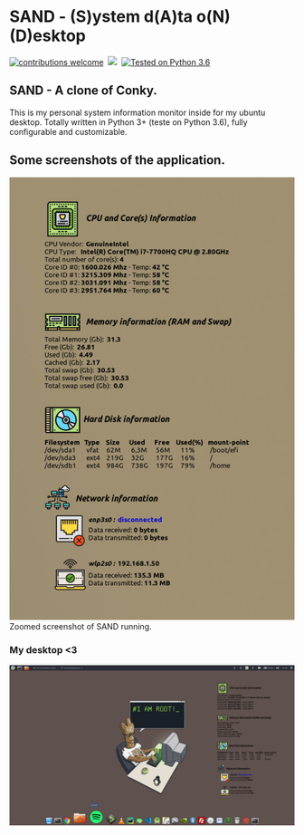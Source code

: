 # SAND - (S)ystem d(A)ta o(N) (D)esktop
[![contributions welcome](https://img.shields.io/static/v1.svg?label=Contributions&message=Welcome&color=0059b3&style=flat-square)](https://github.com/m1ch3al/sand/blob/master/CONTRIBUTING.md)&nbsp;
![](https://img.shields.io/github/repo-size/TheAlgorithms/Python.svg?label=Repo%20size&style=flat-square)&nbsp;
[![Tested on Python 3.6](https://img.shields.io/badge/Tested%20-Python%203.6-blue.svg?logo=python&style=flat-square)]( https://www.python.org/downloads)

## SAND - A clone of Conky.
This is my personal system information monitor inside for my ubuntu desktop.
Totally written in Python 3+ (teste on Python 3.6), fully configurable and customizable.

## Some screenshots of the application.
![zoom_sand](https://github.com/m1ch3al/sand/blob/master/zoom_sand.png)
Zoomed screenshot of SAND running.

### My desktop <3
![zoom_sand](https://github.com/m1ch3al/sand/blob/master/sand_desktop.png)





